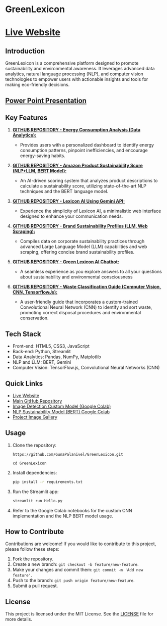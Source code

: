 # GreenLexicon

# [Live Website](https://green-lexicon.vercel.app/)

## Introduction

GreenLexicon is a comprehensive platform designed to promote sustainability and environmental awareness. It leverages advanced data analytics, natural language processing (NLP), and computer vision technologies to empower users with actionable insights and tools for making eco-friendly decisions.

## [Power Point Presentation](https://docs.google.com/presentation/d/1D0pjO6HqTgpijJablJLPavPj83ef0WSP/edit?usp=sharing&ouid=115204430181103761560&rtpof=true&sd=true)

## Key Features

1. **[GITHUB REPOSITORY - Energy Consumption Analysis (Data Analytics):](https://github.com/GunaPalanivel/energyanalyzer.git)**

   - Provides users with a personalized dashboard to identify energy consumption patterns, pinpoint inefficiencies, and encourage energy-saving habits.

2. **[GITHUB REPOSITORY - Amazon Product Sustainability Score (NLP+LLM, BERT Model):](https://github.com/GunaPalanivel/sustainablescore.git)**

   - An AI-driven scoring system that analyzes product descriptions to calculate a sustainability score, utilizing state-of-the-art NLP techniques and the BERT language model.

3. **[GITHUB REPOSITORY - Lexicon AI Using Gemini API:](https://github.com/GunaPalanivel/Lexicon-AI.git)**

   - Experience the simplicity of Lexicon AI, a minimalistic web interface designed to enhance your communication needs.

4. **[GITHUB REPOSITORY - Brand Sustainability Profiles (LLM, Web Scraping):](https://github.com/GunaPalanivel/sustainablebrands.git)**

   - Compiles data on corporate sustainability practices through advanced Large Language Model (LLM) capabilities and web scraping, offering concise brand sustainability profiles.

5. **[GITHUB REPOSITORY - Green Lexicon AI Chatbot:](https://github.com/GunaPalanivel/GreenLexicon-Chat-Bot.git)**

   - A seamless experience as you explore answers to all your questions about sustainability and environmental consciousness

6. **[GITHUB REPOSITORY - Waste Classification Guide (Computer Vision, CNN, TensorflowJs):](https://github.com/GunaPalanivel/gitpod.git)**
   - A user-friendly guide that incorporates a custom-trained Convolutional Neural Network (CNN) to identify and sort waste, promoting correct disposal procedures and environmental conservation.

## Tech Stack

- Front-end: HTML5, CSS3, JavaScript
- Back-end: Python, Streamlit
- Data Analytics: Pandas, NumPy, Matplotlib
- NLP and LLM: BERT, Gemini
- Computer Vision: TensorFlow.js, Convolutional Neural Networks (CNN)

## Quick Links

- [Live Website](https://green-lexicon.vercel.app/)
- [Main GitHub Repository](https://github.com/GunaPalanivel/GreenLexicon.git)
- [Image Detection Custom Model (Google Colab)]()
- [NLP Sustainability Model (BERT) Google Colab]()
- [Project Image Gallery](https://green-lexicon-image-gallery.vercel.app/)

## Usage

1. Clone the repository:
   ```shell
   https://github.com/GunaPalanivel/GreenLexicon.git
   ```
   ```shell
   cd GreenLexicon
   ```
2. Install dependencies:
   ```bash
   pip install -r requirements.txt
   ```
3. Run the Streamlit app:
   ```bash
   streamlit run Hello.py
   ```
4. Refer to the Google Colab notebooks for the custom CNN implementation and the NLP BERT model usage.

## How to Contribute

Contributions are welcome! If you would like to contribute to this project, please follow these steps:

1. Fork the repository.
2. Create a new branch: `git checkout -b feature/new-feature`.
3. Make your changes and commit them: `git commit -m 'Add new feature'`.
4. Push to the branch: `git push origin feature/new-feature`.
5. Submit a pull request.

## License

This project is licensed under the MIT License. See the [LICENSE](https://github.com/GunaPalanivel/GreenLexicon/blob/main/LICENSE) file for more details.
